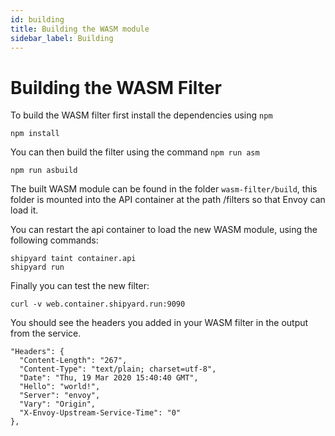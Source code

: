```yaml
---
id: building
title: Building the WASM module
sidebar_label: Building
---
```


# Building the WASM Filter

To build the WASM filter first install the dependencies using `npm`

```shell
npm install
```

<Terminal target="node.container.shipyard.run" shell="/bin/bash" workdir="/files" user="root" expanded />
<p></p>

You can then build the filter using the command `npm run asm`

```shell
npm run asbuild
```

<Terminal target="node.container.shipyard.run" shell="/bin/bash" workdir="/files" user="root" />
<p></p>

The built WASM module can be found in the folder `wasm-filter/build`, this folder is mounted into the API container
at the path /filters so that Envoy can load it.

You can restart the api container to load the new WASM module, using the following commands:

```
shipyard taint container.api
shipyard run
```

<Terminal target="shipyard.container.shipyard.run" shell="/bin/bash" workdir="/" user="root" />
<p></p>

Finally you can test the new filter:

```
curl -v web.container.shipyard.run:9090
```

<Terminal target="node.container.shipyard.run" shell="/bin/bash" workdir="/files" user="root" />
<p></p>

You should see the headers you added in your WASM filter in the output from the service.

```
"Headers": {
  "Content-Length": "267",
  "Content-Type": "text/plain; charset=utf-8",
  "Date": "Thu, 19 Mar 2020 15:40:40 GMT",
  "Hello": "world!",
  "Server": "envoy",
  "Vary": "Origin",
  "X-Envoy-Upstream-Service-Time": "0"
},
```